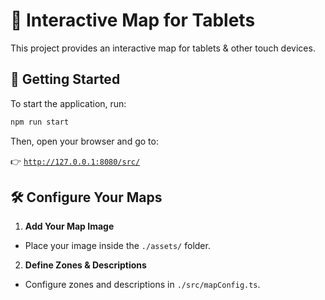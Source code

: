 # 📍 Interactive Map for Tablets  

This project provides an interactive map for tablets & other touch devices.  

## 🚀 Getting Started  

To start the application, run:  

```sh
npm run start
```  

Then, open your browser and go to:  

👉 [`http://127.0.0.1:8080/src/`](http://127.0.0.1:8080/src/)  

## 🛠 Configure Your Maps  

1. **Add Your Map Image**  
- Place your image inside the `./assets/` folder.  

2. **Define Zones & Descriptions**  
- Configure zones and descriptions in `./src/mapConfig.ts`.  